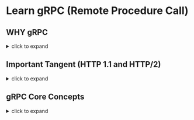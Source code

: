 # Learn gRPC (Remote Procedure Call)

## WHY gRPC

<details>
<summary>click to expand</summary>

1. gRPC was created to
    1. Achieve low latency for service-2-service communication in a large-scale distributed system (e.g. microservices).
    1. Be super efficient over low-power and low-bandwidth systems.
    1. run anywhere; support multi language/platform environments. Example, client could be in `GO` and server could be in `.NET`.
    1. and more ...

1. gRPC efficiency gains are the result of
    1. Its language-neutral, platform-neutral, extensible mechanism for serializing structured data called Protocol Buffer (protobuf).
    1. Leveraging HTTP/2 `multiplexing` capabilities. Browsers can do more over fewer TCP connections and more on this later.

1. gRPC could be a good target when modernizing WCF. Note, CoreWCF exists as well.

</details>

## Important Tangent (HTTP 1.1 and HTTP/2)

<details>
<summary>click to expand</summary>

gRPC takes advantage of HTTP/2 multiplexing capability to achieve great performance. Let’s understand it better.

### **HTTP 1.1**

Quick refresher of the familiar, HTTP 1.1.

<details>
<summary>click to expand</summary>

1. HTTP 1.1 only supports single request/response model per TCP connection.

1. Browsers can re-use single persistent TCP connection to fetch multiple resources one-by-one. Example, download main.js, then main.css, and so on.

1. Now to fetch multiple resources in parallel - help improve performance - browsers must open and use multiple TCP connections (limits apply).

    ![http1.1](./diagrams/http1.1.png)

</details>

### **HTTP/2**

HTTP/2 new binary framing layer resolves the head-of-line blocking problem found in HTTP/1.x and eliminates the need for multiple connections to enable parallel processing and delivery of requests and responses. This makes our applications faster, simpler, and cheaper to deploy. 

Let's see how.

<details>
<summary>click to expand</summary>

1. HTTP/2 is designed with goals to 1/ reduce latency by enabling full request and response *multiplexing*, 2/ minimize protocol overhead via efficient compression of HTTP header fields, 3/ add support for request prioritization, and more.

1. HTTP 1.1 core concepts - ex: HTTP methods, status codes, URIs - remain in place. HTTP/2 modifies how the data is exchanged: new binary framing layer, which dictates how the HTTP messages are encapsulated and transferred between the client and server.

1. HTTP/2 breaks down the HTTP protocol communication into an exchange of binary-encoded frames, which are then mapped to messages that belong to a particular stream, and all of which are multiplexed within a single TCP connection.

    This is the foundation that enables all other features and performance optimizations provided by the HTTP/2 protocol.

1. Diagram below shows anatomy of the binary-encoded frames: `Stream`, `Message`, and `Frame`.
    1. Stream - A bidirectional flow of bytes within an established connection, which may carry one or more messages.
    1. Message - A complete sequence of frames that map to a logical request or response message.
    1. Frame - The smallest unit of communication in HTTP/2, each containing a frame header, which at a minimum identifies the stream to which the frame belongs.

    ![http2](./diagrams/http2.png)

</details>

</details>

## gRPC Core Concepts

<details>
<summary>click to expand</summary>

1. gRPC is a method of communication between services like HTTP API.
    1. gRPC does require HTTP/2 and TLS.

1. Compared to HTTP API, big difference is how gRPC is setup and transports the data.

    1. For communication between client/server, gRPC relies on known service contracts called Protocol Buffers (Protobuf) shared between client/server. Client could be a browser, console application, another service etc.
    1. gRPC communicates using binary data stream. Compared to the JSON/XML, its more compact and faster to serialize.
    1. Also, unlike JSON, binary data stream isn’t human readable and we need tooling which exists (not a concern and more of a FYI).

1. gRPC takes a contract-first approach to service (i.e. API) development. This service contract is defined in plain text file called, `.proto`.
    1. In `.proto` file, you will use a language agnostic syntax to define the shape of your service: method signature and strongly typed request/response messages.

        ```c#
        // Sample .proto file
    
        syntax = "proto3";
        
        // The greeting service definition.
        service Greeter {
          // Sends a greeting
          rpc SayHello (HelloRequest) returns (HelloReply);
        }
        
        // The request message containing the user's name.
        message HelloRequest {
          string name = 1;
        }
        
        // The response message containing the greetings.
        message HelloReply {
          string message = 1;
        }
        ```

1. Against `.proto` file(s), you will use gRPC tooling - protobuf complier called *protoc* - to auto-generate service contract implementation in your preferred programming language (e.g. NET, Java, Python, and more).

1. gRPC tooling helps generate 1/ implementation (i.e. methods) defined by the service’s contract and 2/ base type that will contain message classes (i.e. Data Models) and more. Later, we will explore this in example with .NET.

1. Unlike HTTP APIs, gRPC services cannot be called directly from the browser (as of today June 2022).
    1. Approaches like gRPC-web, Transcoding (maps HTTP/JSON to gRPC methods), and gRPC-gateway make this use case possible. More on this later.

1. Diagram below summarizes gRPC basics (source .NET)

    ![gRPC-basics](./diagrams/gRPC-basics.png)

</details>
